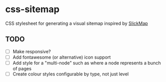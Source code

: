 # css-sitemap
CSS stylesheet for generating a visual sitemap inspired by [SlickMap](https://github.com/astuteo/slickmap)

## TODO
- [ ] Make responsive?
- [ ] Add fontawesome (or alternative) icon support
- [ ] Add style for a "multi-node" such as where a node represents a bunch of pages
- [ ] Create colour styles configurable by type, not just level
